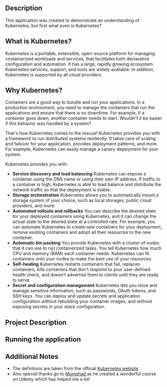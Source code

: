 ## Description
This application was created to demonstrate an understanding of Kubernetes, but first what even is Kubernetes?

## What is Kubernetes? 
Kubernetes is a portable, extensible, open-source platform for managing containerized workloads and services, that facilitates both declarative configuration and automation.
It has a large, rapidly growing ecosystem. Kubernetes services, support, and tools are widely available. In addition, Kubernetes is supported by all cloud providers. 

## Why Kubernetes?
Containers are a good way to bundle and run your applications. In a production environment, you need to manage the containers that run the applications and ensure that there is no downtime.
For example, if a container goes down, another container needs to start. Wouldn't it be easier if this behavior was handled by a system?

That's how Kubernetes comes to the rescue! Kubernetes provides you with a framework to run distributed systems resiliently. 
It takes care of scaling and failover for your application, provides deployment patterns, and more. For example, Kubernetes can easily manage a canary deployment for your system.

Kubernetes provides you with:

* **Service discovery and load balancing** Kubernetes can expose a container using the DNS name or using their own IP address. If traffic to a container is high, Kubernetes is able to load balance and distribute the network traffic so that the deployment is stable.
* **Storage orchestration** Kubernetes allows you to automatically mount a storage system of your choice, such as local storages, public cloud providers, and more.
* **Automated rollouts and rollbacks** You can describe the desired state for your deployed containers using Kubernetes, and it can change the actual state to the desired state at a controlled rate. For example, you can automate Kubernetes to create new containers for your deployment, remove existing containers and adopt all their resources to the new container.
* **Automatic bin packing** You provide Kubernetes with a cluster of nodes that it can use to run containerized tasks. You tell Kubernetes how much CPU and memory (RAM) each container needs. Kubernetes can fit containers onto your nodes to make the best use of your resources.
* **Self-healing** Kubernetes restarts containers that fail, replaces containers, kills containers that don't respond to your user-defined health check, and doesn't advertise them to clients until they are ready to serve.
* **Secret and configuration management** Kubernetes lets you store and manage sensitive information, such as passwords, OAuth tokens, and SSH keys. You can deploy and update secrets and application configuration without rebuilding your container images, and without exposing secrets in your stack configuration.

## Project Description


## Running the application


## Additional Notes
* The defintions are taken from the official <a href="https://kubernetes.io/docs/home/"> Kubernetes website </a>
* Also special thanks go to <a href="https://www.linkedin.com/in/mmumshad/"> Mumshad </a> as he created a wonderful course on Udemy which has helped me a lot! 
